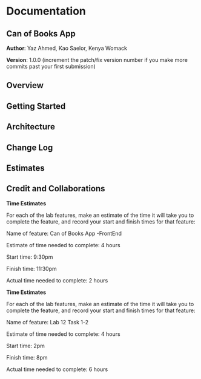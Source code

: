 # Documentation


## Can of Books App

**Author**: Yaz Ahmed, Kao Saelor, Kenya Womack

**Version**: 1.0.0 (increment the patch/fix version number if you make more commits past your first submission)

## Overview
<!-- Provide a high level overview of what this application is and why you are building it, beyond the fact that it's an assignment for this class. (i.e. What's your problem domain?) -->

## Getting Started
<!-- What are the steps that a user must take in order to build this app on their own machine and get it running? -->

## Architecture
<!-- Provide a detailed description of the application design. What technologies (languages, libraries, etc) you're using, and any other relevant design information. -->

## Change Log
<!-- Use this area to document the iterative changes made to your application as each feature is successfully implemented. Use time stamps. Here's an example:

01-01-2001 4:59pm - Application now has a fully-functional express server, with a GET route for the location resource. -->

## Estimates
<!-- See below -->

## Credit and Collaborations
<!-- Give credit (and a link) to other people or resources that helped you build this application. -->
**Time Estimates**

For each of the lab features, make an estimate of the time it will take you to complete the feature, and record your start and finish times for that feature:

Name of feature: Can of Books App -FrontEnd

Estimate of time needed to complete: 4 hours

Start time: 9:30pm 

Finish time: 11:30pm

Actual time needed to complete: 2 hours


**Time Estimates**

For each of the lab features, make an estimate of the time it will take you to complete the feature, and record your start and finish times for that feature:

Name of feature: Lab 12 Task 1-2

Estimate of time needed to complete: 4 hours

Start time: 2pm

Finish time: 8pm

Actual time needed to complete: 6 hours